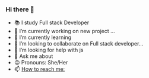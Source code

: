### Hi there 👋

<!--
**dinara994/dinara994** is a ✨ _special_ ✨ repository because its `README.md` (this file) appears on your GitHub profile.

Here are some ideas to get you started:
-->

- 📚 I study Full stack Developer 
- 🔭 I’m currently working on new project ...
- 🌱 I’m currently learning 
- 👯 I’m looking to collaborate on  Full stack developer...
- 🤔 I’m looking for help with js
- 💬 Ask me about 
- 😉 Pronouns: She/Her
- 📫 [How to reach me:](di_94@mail.ru)
